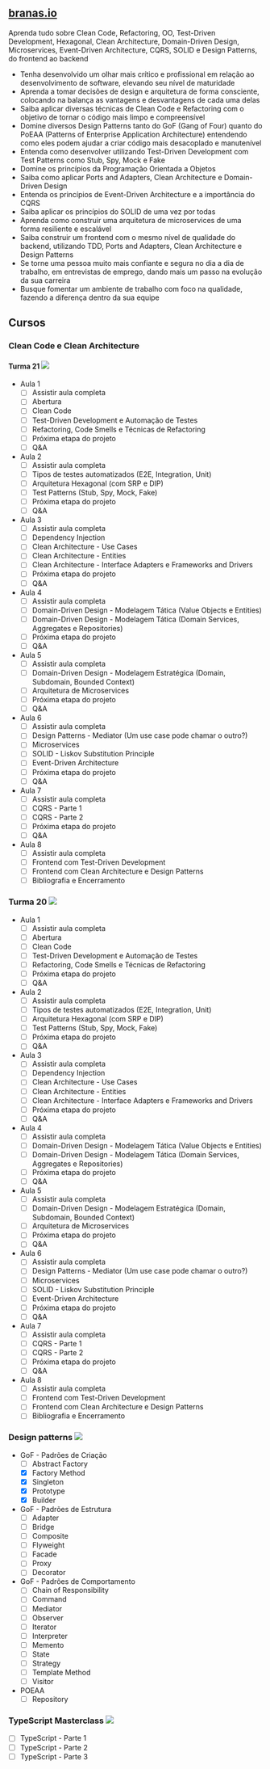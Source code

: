 ## [branas.io](https://www.branas.io/cursos/)

Aprenda tudo sobre Clean Code, Refactoring, OO, Test-Driven Development, Hexagonal, Clean Architecture, Domain-Driven Design, Microservices, Event-Driven Architecture, CQRS, SOLID e Design Patterns, do frontend ao backend

- Tenha desenvolvido um olhar mais crítico e profissional em relação ao desenvolvimento de software, elevando seu nível de maturidade
- Aprenda a tomar decisões de design e arquitetura de forma consciente, colocando na balança as vantagens e desvantagens de cada uma delas
- Saiba aplicar diversas técnicas de Clean Code e Refactoring com o objetivo de tornar o código mais limpo e compreensível
- Domine diversos Design Patterns tanto do GoF (Gang of Four) quanto do PoEAA (Patterns of Enterprise Application Architecture) entendendo como eles podem ajudar a criar código mais desacoplado e manutenível
- Entenda como desenvolver utilizando Test-Driven Development com Test Patterns como Stub, Spy, Mock e Fake
- Domine os princípios da Programação Orientada a Objetos
- Saiba como aplicar Ports and Adapters, Clean Architecture e Domain-Driven Design
- Entenda os princípios de Event-Driven Architecture e a importância do CQRS
- Saiba aplicar os princípios do SOLID de uma vez por todas
- Aprenda como construir uma arquitetura de microservices de uma forma resiliente e escalável
- Saiba construir um frontend com o mesmo nível de qualidade do backend, utilizando TDD, Ports and Adapters, Clean Architecture e Design Patterns
- Se torne uma pessoa muito mais confiante e segura no dia a dia de trabalho, em entrevistas de emprego, dando mais um passo na evolução da sua carreira
- Busque fomentar um ambiente de trabalho com foco na qualidade, fazendo a diferença dentro da sua equipe

## Cursos

### Clean Code e Clean Architecture

#### Turma 21 ![](https://geps.dev/progress/0)

- Aula 1
    - [ ] Assistir aula completa
    - [ ] Abertura
    - [ ] Clean Code
    - [ ] Test-Driven Development e Automação de Testes
    - [ ] Refactoring, Code Smells e Técnicas de Refactoring
    - [ ] Próxima etapa do projeto
    - [ ] Q&A
- Aula 2
    - [ ] Assistir aula completa
    - [ ] Tipos de testes automatizados (E2E, Integration, Unit)
    - [ ] Arquitetura Hexagonal (com SRP e DIP)
    - [ ] Test Patterns (Stub, Spy, Mock, Fake)
    - [ ] Próxima etapa do projeto
    - [ ] Q&A
- Aula 3
    - [ ] Assistir aula completa
    - [ ] Dependency Injection
    - [ ] Clean Architecture - Use Cases
    - [ ] Clean Architecture - Entities
    - [ ] Clean Architecture - Interface Adapters e Frameworks and Drivers
    - [ ] Próxima etapa do projeto
    - [ ] Q&A
- Aula 4
    - [ ] Assistir aula completa
    - [ ] Domain-Driven Design - Modelagem Tática (Value Objects e Entities)
    - [ ] Domain-Driven Design - Modelagem Tática (Domain Services, Aggregates e Repositories)
    - [ ] Próxima etapa do projeto
    - [ ] Q&A
- Aula 5
    - [ ] Assistir aula completa
    - [ ] Domain-Driven Design - Modelagem Estratégica (Domain, Subdomain, Bounded Context)
    - [ ] Arquitetura de Microservices
    - [ ] Próxima etapa do projeto
    - [ ] Q&A
- Aula 6
    - [ ] Assistir aula completa
    - [ ] Design Patterns - Mediator (Um use case pode chamar o outro?)
    - [ ] Microservices
    - [ ] SOLID - Liskov Substitution Principle
    - [ ] Event-Driven Architecture
    - [ ] Próxima etapa do projeto
    - [ ] Q&A
- Aula 7
    - [ ] Assistir aula completa
    - [ ] CQRS - Parte 1
    - [ ] CQRS - Parte 2
    - [ ] Próxima etapa do projeto
    - [ ] Q&A
- Aula 8
    - [ ] Assistir aula completa
    - [ ] Frontend com Test-Driven Development
    - [ ] Frontend com Clean Architecture e Design Patterns
    - [ ] Bibliografia e Encerramento

### Turma 20 ![](https://geps.dev/progress/0)

- Aula 1
    - [ ] Assistir aula completa
    - [ ] Abertura
    - [ ] Clean Code
    - [ ] Test-Driven Development e Automação de Testes
    - [ ] Refactoring, Code Smells e Técnicas de Refactoring
    - [ ] Próxima etapa do projeto
    - [ ] Q&A
- Aula 2
    - [ ] Assistir aula completa
    - [ ] Tipos de testes automatizados (E2E, Integration, Unit)
    - [ ] Arquitetura Hexagonal (com SRP e DIP)
    - [ ] Test Patterns (Stub, Spy, Mock, Fake)
    - [ ] Próxima etapa do projeto
    - [ ] Q&A
- Aula 3
    - [ ] Assistir aula completa
    - [ ] Dependency Injection
    - [ ] Clean Architecture - Use Cases
    - [ ] Clean Architecture - Entities
    - [ ] Clean Architecture - Interface Adapters e Frameworks and Drivers
    - [ ] Próxima etapa do projeto
    - [ ] Q&A
- Aula 4
    - [ ] Assistir aula completa
    - [ ] Domain-Driven Design - Modelagem Tática (Value Objects e Entities)
    - [ ] Domain-Driven Design - Modelagem Tática (Domain Services, Aggregates e Repositories)
    - [ ] Próxima etapa do projeto
    - [ ] Q&A
- Aula 5
    - [ ] Assistir aula completa
    - [ ] Domain-Driven Design - Modelagem Estratégica (Domain, Subdomain, Bounded Context)
    - [ ] Arquitetura de Microservices
    - [ ] Próxima etapa do projeto
    - [ ] Q&A
- Aula 6
    - [ ] Assistir aula completa
    - [ ] Design Patterns - Mediator (Um use case pode chamar o outro?)
    - [ ] Microservices
    - [ ] SOLID - Liskov Substitution Principle
    - [ ] Event-Driven Architecture
    - [ ] Próxima etapa do projeto
    - [ ] Q&A
- Aula 7
    - [ ] Assistir aula completa
    - [ ] CQRS - Parte 1
    - [ ] CQRS - Parte 2
    - [ ] Próxima etapa do projeto
    - [ ] Q&A
- Aula 8
    - [ ] Assistir aula completa
    - [ ] Frontend com Test-Driven Development
    - [ ] Frontend com Clean Architecture e Design Patterns
    - [ ] Bibliografia e Encerramento

### Design patterns ![](https://geps.dev/progress/0)
  - GoF - Padrões de Criação
    - [ ] Abstract Factory
    - [x] Factory Method
    - [x] Singleton
    - [x] Prototype
    - [x] Builder
  - GoF - Padrões de Estrutura
    - [ ] Adapter
    - [ ] Bridge
    - [ ] Composite
    - [ ] Flyweight
    - [ ] Facade
    - [ ] Proxy
    - [ ] Decorator
  - GoF - Padrões de Comportamento
    - [ ] Chain of Responsibility
    - [ ] Command
    - [ ] Mediator
    - [ ] Observer
    - [ ] Iterator
    - [ ] Interpreter
    - [ ] Memento
    - [ ] State
    - [ ] Strategy
    - [ ] Template Method
    - [ ] Visitor
  - POEAA
    - [ ] Repository
### TypeScript Masterclass ![](https://geps.dev/progress/0)
  - [ ] TypeScript - Parte 1
  - [ ] TypeScript - Parte 2
  - [ ] TypeScript - Parte 3
